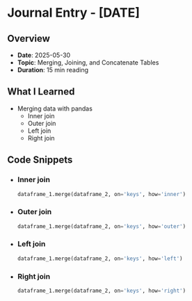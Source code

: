 # Journal Entry - [DATE]

## Overview
- **Date**: 2025-05-30
- **Topic**: Merging, Joining, and Concatenate Tables
- **Duration**: 15 min reading

## What I Learned
- Merging data with pandas
  - Inner join
  - Outer join
  - Left join
  - Right join

## Code Snippets
- ### Inner join
  ```python
  dataframe_1.merge(dataframe_2, on='keys', how='inner')
  ```
- ### Outer join
  ```python
  dataframe_1.merge(dataframe_2, on='keys', how='outer')
  ```
- ### Left join
  ```python
  dataframe_1.merge(dataframe_2, on='keys', how='left')
  ```
- ### Right join
  ```python
  dataframe_1.merge(dataframe_2, on='keys', how='right')
  ```

  
